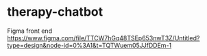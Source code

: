 # therapy-chatbot
Figma front end
https://www.figma.com/file/TTCW7hGq48TSEp653nwT3Z/Untitled?type=design&node-id=0%3A1&t=TQTWuem05JJfDDEm-1
